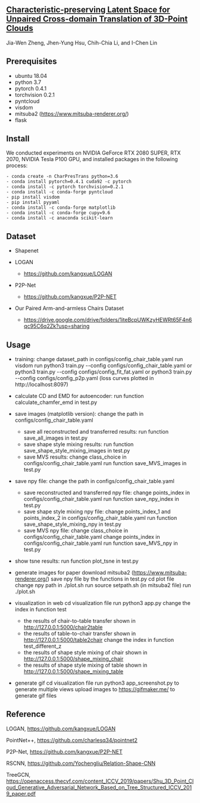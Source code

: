 ## [Characteristic-preserving Latent Space for Unpaired Cross-domain Translation of 3D-Point Clouds](https://ieeexplore.ieee.org/abstract/document/10158055/)

Jia-Wen Zheng, Jhen-Yung Hsu, Chih-Chia Li, and I-Chen Lin

## Prerequisites
- ubuntu 18.04
- python 3.7
- pytorch 0.4.1
- torchvision 0.2.1
- pyntcloud
- visdom
- mitsuba2 (https://www.mitsuba-renderer.org/)
- flask

## Install
We conducted experiments on NVIDIA GeForce RTX 2080 SUPER, RTX 2070, NVIDIA Tesla P100 GPU, and installed packages in the following process:
```
- conda create -n CharPresTrans python=3.6
- conda install pytorch=0.4.1 cuda92 -c pytorch
- conda install -c pytorch torchvision=0.2.1
- conda install -c conda-forge pyntcloud
- pip install visdom
- pip install pyyaml
- conda install -c conda-forge matplotlib
- conda install -c conda-forge cupy=9.6
- conda install -c anaconda scikit-learn
```

## Dataset
- Shapenet
- LOGAN
    - https://github.com/kangxue/LOGAN
- P2P-Net
    - https://github.com/kangxue/P2P-NET

- Our Paired Arm-and-armless Chairs Dataset
    - https://drive.google.com/drive/folders/1iteBcpUWKzyHEWRt65F4n6qc95C6q2Zk?usp=sharing

## Usage
- training:
    change dataset_path in configs/config_chair_table.yaml
    run visdom
    run python3 train.py --config configs/config_chair_table.yaml
    or python3 train.py --config configs/config_fit_fat.yaml
    or python3 train.py --config configs/config_p2p.yaml
    (loss curves plotted in http://localhost:8097)
- calculate CD and EMD for autoencoder:
    run function calculate_chamfer_emd in test.py
- save images (matplotlib version):
  change the path in configs/config_chair_table.yaml
  - save all reconstructed and transferred results:
run function save_all_images in test.py
  - save shape style mixing results:
run function save_shape_style_mixing_images in test.py
  - save MVS results:
change class_choice in configs/config_chair_table.yaml
run function save_MVS_images in test.py

- save npy file:
change the path in configs/config_chair_table.yaml
  - save reconstructed and transferred npy file:
change points_index in configs/config_chair_table.yaml
run function save_npy_index in test.py
  - save shape style mixing npy file:
change points_index_1 and points_index_2 in
configs/config_chair_table.yaml
run function save_shape_style_mixing_npy in test.py
  - save MVS npy file:
change class_choice in configs/config_chair_table.yaml
change points_index in configs/config_chair_table.yaml
run function save_MVS_npy in test.py
- show tsne results:
run function plot_tsne in test.py
- generate images for paper
download mitsuba2 (https://www.mitsuba-renderer.org/)
save npy file by the functions in test.py
cd plot file
change npy path in ./plot.sh
run source setpath.sh (in mitsuba2 file)
run ./plot.sh
- visualization in web
cd visualization file
run python3 app.py
change the index in function test
  - the results of chair-to-table transfer shown in
http://127.0.0.1:5000/chair2table
  - the results of table-to-chair transfer shown in
http://127.0.0.1:5000/table2chair
change the index in function test_different_z
  - the results of shape style mixing of chair shown in
http://127.0.0.1:5000/shape_mixing_chair
  - the results of shape style mixing of table shown in
http://127.0.0.1:5000/shape_mixing_table
- generate gif
cd visualization file
run python3 app_screenshot.py to generate multiple views
upload images to https://gifmaker.me/ to generate gif files


## Reference
LOGAN, https://github.com/kangxue/LOGAN

PointNet++, https://github.com/charlesq34/pointnet2

P2P-Net, https://github.com/kangxue/P2P-NET

RSCNN, https://github.com/Yochengliu/Relation-Shape-CNN

TreeGCN, https://openaccess.thecvf.com/content_ICCV_2019/papers/Shu_3D_Point_Cloud_Generative_Adversarial_Network_Based_on_Tree_Structured_ICCV_2019_paper.pdf
